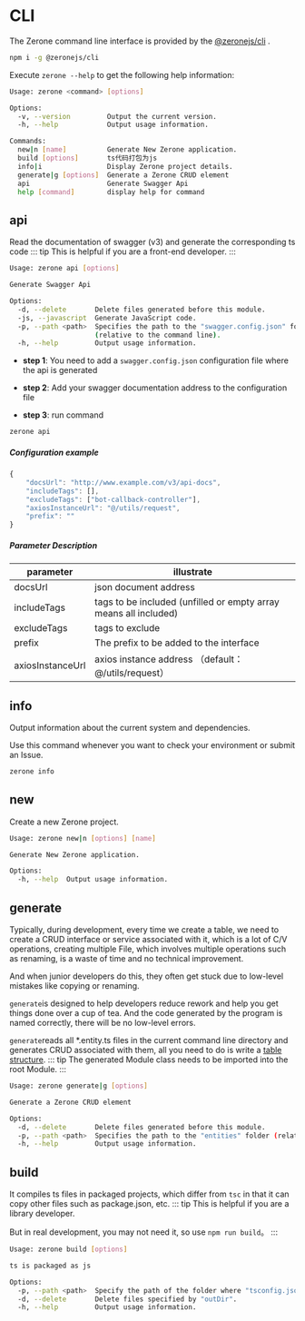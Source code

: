 # CLI

<!-- <NpmBadge package="@zeronejs/cli" /> -->

The Zerone command line interface is provided by the [@zeronejs/cli](https://www.npmjs.com/package/@zeronejs/cli) .

```bash
npm i -g @zeronejs/cli
```

Execute `zerone --help` to get the following help information:

```bash
Usage: zerone <command> [options]

Options:
  -v, --version         Output the current version.
  -h, --help            Output usage information.

Commands:
  new|n [name]          Generate New Zerone application.
  build [options]       ts代码打包为js
  info|i                Display Zerone project details.
  generate|g [options]  Generate a Zerone CRUD element
  api                   Generate Swagger Api
  help [command]        display help for command
```
## api

Read the documentation of swagger (v3) and generate the corresponding ts code
::: tip
This is helpful if you are a front-end developer.
:::

```bash
Usage: zerone api [options]

Generate Swagger Api

Options:
  -d, --delete       Delete files generated before this module.
  -js, --javascript  Generate JavaScript code.
  -p, --path <path>  Specifies the path to the "swagger.config.json" folder
                     (relative to the command line).
  -h, --help         Output usage information.
```

- **step 1**: You need to add a `swagger.config.json` configuration file where the api is generated

- **step 2**: Add your swagger documentation address to the configuration file

- **step 3**: run command

```bash
zerone api
```

##### Configuration example

```ts
{
    "docsUrl": "http://www.example.com/v3/api-docs",
    "includeTags": [],
    "excludeTags": ["bot-callback-controller"],
    "axiosInstanceUrl": "@/utils/request",
    "prefix": ""
}
```

##### Parameter Description

| parameter        | illustrate                                                       |
| ---------------- | ---------------------------------------------------------------- |
| docsUrl          | json document address                                            |
| includeTags      | tags to be included (unfilled or empty array means all included) |
| excludeTags      | tags to exclude                                                  |
| prefix           | The prefix to be added to the interface                          |
| axiosInstanceUrl | axios instance address （default：@/utils/request）              |

## info

Output information about the current system and dependencies.

Use this command whenever you want to check your environment or submit an Issue.

```bash
zerone info
```


## new

Create a new Zerone project.

```bash
Usage: zerone new|n [options] [name]

Generate New Zerone application.

Options:
  -h, --help  Output usage information.
```

## generate

Typically, during development, every time we create a table, we need to create a CRUD interface or service associated with it, which is a lot of C/V operations, creating multiple
File, which involves multiple operations such as renaming, is a waste of time and no technical improvement.

And when junior developers do this, they often get stuck due to low-level mistakes like copying or renaming.

`generate`is designed to help developers reduce rework and help you get things done over a cup of tea. And the code generated by the program is named correctly, there will be no low-level errors.

<!-- ::: tip
您仅需写一个表结构，执行一行命令，即可生成 CRUD
::: -->

`generate`reads all \*.entity.ts files in the current command line directory and generates CRUD associated with them, all you need to do is write a [table structure](https://typeorm.io/#/entities).
::: tip
The generated Module class needs to be imported into the root Module.
:::

```bash
Usage: zerone generate|g [options]

Generate a Zerone CRUD element

Options:
  -d, --delete       Delete files generated before this module.
  -p, --path <path>  Specifies the path to the "entities" folder (relative to the command line).
  -h, --help         Output usage information.
```

## build

It compiles ts files in packaged projects, which differ from `tsc` in that it can copy other files such as package.json, etc.
::: tip
This is helpful if you are a library developer.

But in real development, you may not need it, so use `npm run build`。
:::

```bash
Usage: zerone build [options]

ts is packaged as js

Options:
  -p, --path <path>  Specify the path of the folder where "tsconfig.json" is located.
  -d, --delete       Delete files specified by "outDir".
  -h, --help         Output usage information.
```


